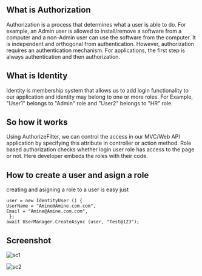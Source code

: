 ## What is Authorization
Authorization is a process that determines what a user is able to do. For example, an Admin user is allowed to install/remove a software from a computer and a non-Admin user can use the software from the computer. It is independent and orthogonal from authentication. However, authorization requires an authentication mechanism. For applications, the first step is always authentication and then authorization.

## What is Identity
Identity is membership system that allows us to add login functionality to our application and identity may belong to one or more roles. For Example, "User1" belongs to "Admin" role and "User2" belongs to "HR" role.

## So how it works
Using AuthorizeFilter, we can control the access in our MVC/Web API application by specifying this attribute in controller or action method. Role based authorization checks whether login user role has access to the page or not. Here developer embeds the roles with their code.

## How to create a user and asign a role
creating and asigning a role to a user is easy just

    user = new IdentityUser () {
    UserName = "Amine@Amine.com.com",
    Email = "Amine@Amine.com.com",
     };
    await UserManager.CreateAsync (user, "Test@123");
               
                
## Screenshot

![sc1](https://user-images.githubusercontent.com/24621701/44304537-323a5a00-a356-11e8-88f6-e2c34007bcb3.png)

![sc2](https://user-images.githubusercontent.com/24621701/44304536-31092d00-a356-11e8-9921-39296e8994dc.png)

